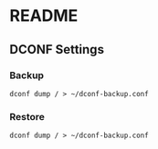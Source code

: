 # README

## DCONF Settings

### Backup

`dconf dump / > ~/dconf-backup.conf`

### Restore

`dconf dump / > ~/dconf-backup.conf`
